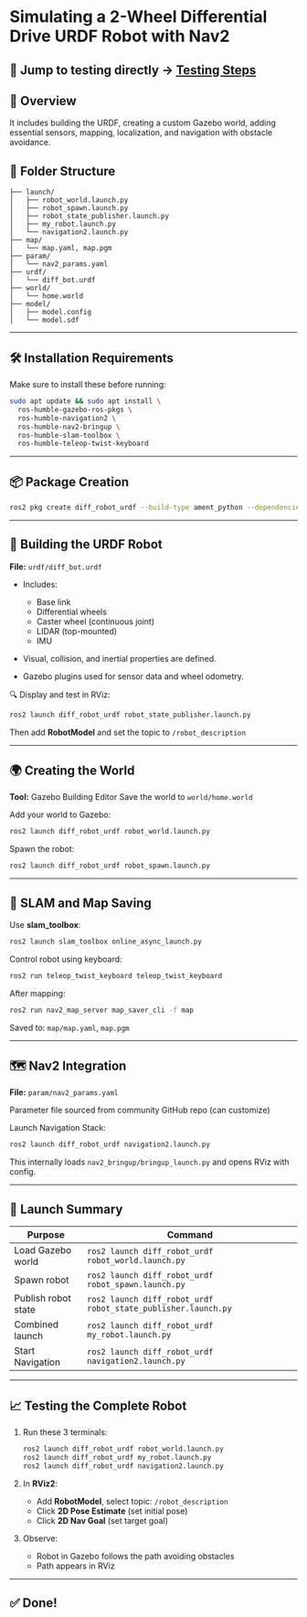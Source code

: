 # Simulating a 2-Wheel Differential Drive URDF Robot with Nav2

🔗 **Jump to testing directly** → [Testing Steps](https://github.com/pratikhrohane/ros2-diffbot-navigation?tab=readme-ov-file#-testing-the-complete-robot)
---

## 🚀 Overview

It includes building the URDF, creating a custom Gazebo world, adding essential sensors, mapping, localization, and navigation with obstacle avoidance.

## 🧱 Folder Structure

```
├── launch/
│   ├── robot_world.launch.py
│   ├── robot_spawn.launch.py
│   ├── robot_state_publisher.launch.py
│   ├── my_robot.launch.py
│   └── navigation2.launch.py
├── map/
│   └── map.yaml, map.pgm
├── param/
│   └── nav2_params.yaml
├── urdf/
│   └── diff_bot.urdf
├── world/
│   └── home.world
├── model/
│   ├── model.config
│   └── model.sdf
```

---

## 🛠️ Installation Requirements

Make sure to install these before running:

```bash
sudo apt update && sudo apt install \
  ros-humble-gazebo-ros-pkgs \
  ros-humble-navigation2 \
  ros-humble-nav2-bringup \
  ros-humble-slam-toolbox \
  ros-humble-teleop-twist-keyboard
```

---

## 📦 Package Creation

```bash
ros2 pkg create diff_robot_urdf --build-type ament_python --dependencies rclpy sensor_msgs geometry_msgs nav2_bringup gazebo_ros
```

---

## 🤖 Building the URDF Robot

**File:** `urdf/diff_bot.urdf`

* Includes:

  * Base link
  * Differential wheels
  * Caster wheel (continuous joint)
  * LIDAR (top-mounted)
  * IMU
* Visual, collision, and inertial properties are defined.
* Gazebo plugins used for sensor data and wheel odometry.

🔍 Display and test in RViz:

```bash
ros2 launch diff_robot_urdf robot_state_publisher.launch.py
```

Then add **RobotModel** and set the topic to `/robot_description`

---

## 🌍 Creating the World

**Tool:** Gazebo Building Editor
Save the world to `world/home.world`

Add your world to Gazebo:

```bash
ros2 launch diff_robot_urdf robot_world.launch.py
```

Spawn the robot:

```bash
ros2 launch diff_robot_urdf robot_spawn.launch.py
```

---

## 🧭 SLAM and Map Saving

Use **slam\_toolbox**:

```bash
ros2 launch slam_toolbox online_async_launch.py
```

Control robot using keyboard:

```bash
ros2 run teleop_twist_keyboard teleop_twist_keyboard
```

After mapping:

```bash
ros2 run nav2_map_server map_saver_cli -f map
```

Saved to: `map/map.yaml`, `map.pgm`

---

## 🗺️ Nav2 Integration

**File:** `param/nav2_params.yaml`

Parameter file sourced from community GitHub repo (can customize)

Launch Navigation Stack:

```bash
ros2 launch diff_robot_urdf navigation2.launch.py
```

This internally loads `nav2_bringup/bringup_launch.py` and opens RViz with config.

---

## 🔁 Launch Summary

| Purpose             | Command                                                       |
| ------------------- | ------------------------------------------------------------- |
| Load Gazebo world   | `ros2 launch diff_robot_urdf robot_world.launch.py`           |
| Spawn robot         | `ros2 launch diff_robot_urdf robot_spawn.launch.py`           |
| Publish robot state | `ros2 launch diff_robot_urdf robot_state_publisher.launch.py` |
| Combined launch     | `ros2 launch diff_robot_urdf my_robot.launch.py`              |
| Start Navigation    | `ros2 launch diff_robot_urdf navigation2.launch.py`           |

---

## 📈 Testing the Complete Robot

1. Run these 3 terminals:

   ```bash
   ros2 launch diff_robot_urdf robot_world.launch.py
   ros2 launch diff_robot_urdf my_robot.launch.py
   ros2 launch diff_robot_urdf navigation2.launch.py
   ```

2. In **RViz2**:

   * Add **RobotModel**, select topic: `/robot_description`
   * Click **2D Pose Estimate** (set initial pose)
   * Click **2D Nav Goal** (set target goal)

3. Observe:

   * Robot in Gazebo follows the path avoiding obstacles
   * Path appears in RViz

---

## ✅ Done!
